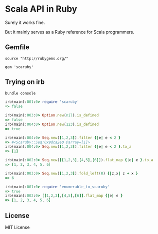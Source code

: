 # Scala API in Ruby

Surely it works fine. 

But it mainly serves as a Ruby reference for Scala programmers.

## Gemfile

```
source "http://rubygems.org/"

gem 'scaruby'
```

## Trying on irb

```sh
bundle console
```

```ruby
irb(main):001:0> require 'scaruby'
=> false

irb(main):003:0> Option.new(nil).is_defined
=> false
irb(main):004:0> Option.new(123).is_defined
=> true

irb(main):004:0> Seq.new([1,2,3]).filter {|e| e < 2 }
=> #<Scaruby::Seq:0x9dca2e0 @array=[1]>
irb(main):004:0> Seq.new([1,2,3]).filter {|e| e < 2 }.to_a
=> [1]

irb(main):002:0> Seq.new([[1,2,3],[4,5],[6]]).flat_map {|e| e }.to_a
=> [1, 2, 3, 4, 5, 6]

irb(main):003:0> Seq.new([1,2,3]).fold_left(0) {|z,x| z + x }
=> 6

irb(main):001:0> require 'enumerable_to_scaruby'
=> true
irb(main):002:0> [[1,2,3],[4,5],[6]].flat_map {|e| e }
=> [1, 2, 3, 4, 5, 6]
```

## License

MIT License


